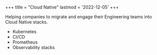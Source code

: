 +++
title = "Cloud Native"
lastmod = '2022-12-05'
+++

Helping companies to migrate and engage their Engineering teams into Cloud
Native stacks.

<!--more-->

* Kubernetes
* CI/CD
* Prometheus
* Observability stacks
